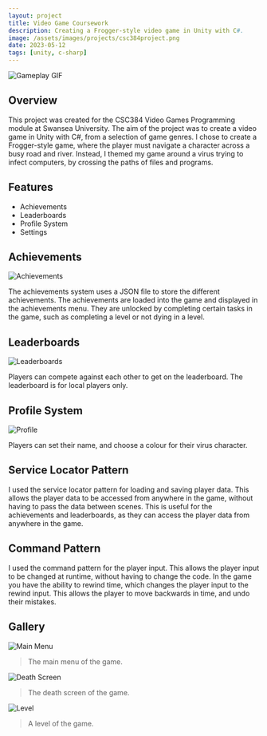 ```yaml
---
layout: project
title: Video Game Coursework
description: Creating a Frogger-style video game in Unity with C#.
image: /assets/images/projects/csc384project.png
date: 2023-05-12
tags: [unity, c-sharp]
---
```

![Gameplay GIF](/assets/images/projects/csc384project/gameplay.gif)

## Overview

This project was created for the CSC384 Video Games Programming module at Swansea University. The aim of the project was to create a video game in Unity with C#, from a selection of game genres. I chose to create a Frogger-style game, where the player must navigate a character across a busy road and river. Instead, I themed my game around a virus trying to infect computers, by crossing the paths of files and programs.

## Features

- Achievements
- Leaderboards
- Profile System
- Settings

## Achievements

![Achievements](/assets/images/projects/csc384project/achievements.jpg)

The achievements system uses a JSON file to store the different achievements. The achievements are loaded into the game and displayed in the achievements menu. They are unlocked by completing certain tasks in the game, such as completing a level or not dying in a level.

## Leaderboards

![Leaderboards](/assets/images/projects/csc384project/leaderboards.jpg)

Players can compete against each other to get on the leaderboard. The leaderboard is for local players only.

## Profile System

![Profile](/assets/images/projects/csc384project/profiles.jpg)

Players can set their name, and choose a colour for their virus character.

## Service Locator Pattern

I used the service locator pattern for loading and saving player data. This allows the player data to be accessed from anywhere in the game, without having to pass the data between scenes. This is useful for the achievements and leaderboards, as they can access the player data from anywhere in the game.

## Command Pattern

I used the command pattern for the player input. This allows the player input to be changed at runtime, without having to change the code. In the game you have the ability to rewind time, which changes the player input to the rewind input. This allows the player to move backwards in time, and undo their mistakes.

## Gallery

![Main Menu](/assets/images/projects/csc384project/mainmenu.jpg)
> The main menu of the game.

![Death Screen](/assets/images/projects/csc384project/death.jpg)
> The death screen of the game.

![Level](/assets/images/projects/csc384project/level.jpg)
> A level of the game.
